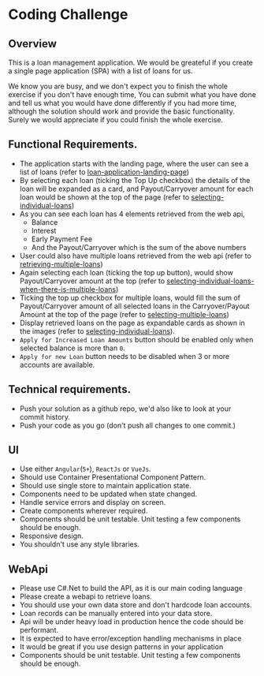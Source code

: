 # Coding Challenge 

## Overview

This is a loan management application. We would be greateful if you create a single page application (SPA) with a list of loans for us.

We know you are busy, and we don't expect you to finish the whole exercise if you don't have enough time, You can submit 
what you have done and tell us what you would have done differently if you had more time, although 
the solution should work and provide the basic functionality. Surely we would appreciate if you could finish the whole exercise.

## Functional Requirements.

* The application starts with the landing page, where the user can see a list of loans (refer to [loan-application-landing-page](/images/1.loan-application-landing-page.png))
* By selecting each loan (ticking the Top Up checkbox) the details of the loan will be expanded as a card, and Payout/Carryover amount for each loan would be shown at the top of the page (refer to [selecting-individual-loans](/images/2.selecting-individual-loans.png))
* As you can see each loan has 4 elements retrieved from the web api, 
    - Balance
    - Interest
    - Early Payment Fee
    - And the Payout/Carryover which is the sum of the above numbers
* User could also have multiple loans retrieved from the web api (refer to [retrieving-multiple-loans](/images/3.retrieving-multiple-loans.png))
* Again selecting each loan (ticking the top up button), would show Payout/Carryover amount at the top (refer to [selecting-individual-loans-when-there-is-multiple-loans](/images/4.selecting-individual-loans-when-there-is-multiple-loans.png))
* Ticking the top up checkbox for multiple loans, would fill the sum of Payout/Carryover amount of all selected loans in the Carryover/Payout Amount at the top of the page (refer to [selecting-multiple-loans](/images/5.selecting-multiple-loans.png))
* Display retrieved loans on the page as expandable cards as shown in the images (refer to [selecting-individual-loans](/images/2.selecting-individual-loans.png)).
* `Apply for Increased Loan Amounts` button should be enabled only when selected balance is more than `0`.
* `Apply for new Loan` button needs to be disabled when 3 or more accounts are available.


## Technical requirements.

*   Push your solution as a github repo, we'd also like to look at your commit history.
*   Push your code as you go (don't push all changes to one commit.)

## UI 

*   Use either `Angular`(`5+`), `ReactJs` or `VueJs`.
*   Should use Container Presentational Component Pattern.
*   Should use single store to maintain application state.
*   Components need to be updated when state changed.
*   Handle service errors and display on screen.
*   Create components wherever required.
*   Components should be unit testable. Unit testing a few components should be enough.
*   Responsive design.
*   You shouldn't use any style libraries.

## WebApi

*	Please use C#.Net to build the API, as it is our main coding language
*	Please create a webapi to retrieve loans.
*	You should use your own data store and don't hardcode loan accounts.
*	Loan records can be manually entered into your data store.
*	Api will be under heavy load in production hence the code should be performant.
*	It is expected to have error/exception handling mechanisms in place
*	It would be great if you use design patterns in your application
*	Components should be unit testable. Unit testing a few components should be enough.


